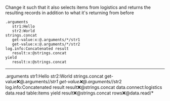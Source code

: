 Change it such that it also selects items from logistics and returns the resulting records in addition to what it's returning from before

```hyperlambda
.arguments
   str1:Hello
   str2:World
strings.concat
   get-value:x:@.arguments/*/str1
   get-value:x:@.arguments/*/str2
log.info:Concatenated result
   result:x:@strings.concat
yield
   result:x:@strings.concat
``` 
---
.arguments
   str1:Hello
   str2:World
strings.concat
   get-value:x:@.arguments/*/str1
   get-value:x:@.arguments/*/str2
log.info:Concatenated result
   result:x:@strings.concat
data.connect:logistics
   data.read
      table:items
   yield
      result:x:@strings.concat
      rows:x:@data.read/*
